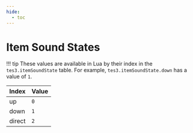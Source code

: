 ```yaml
---
hide:
  - toc
---
```


# Item Sound States

!!! tip
	These values are available in Lua by their index in the `tes3.itemSoundState` table. For example, `tes3.itemSoundState.down` has a value of `1`.

Index  | Value
------ | -----
up     | `0`
down   | `1`
direct | `2`
